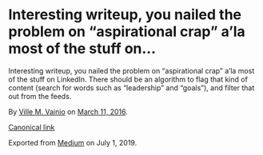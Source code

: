 # Interesting writeup, you nailed the problem on “aspirational crap” a’la most of the stuff on…

Interesting writeup, you nailed the problem on “aspirational crap” a’la most of the stuff on LinkedIn. There should be an algorithm to flag that kind of content (search for words such as “leadership” and “goals”), and filter that out from the feeds.

By [Ville M. Vainio](https://medium.com/@vivainio) on [March 11, 2016](https://medium.com/p/9009d4b5e37).

[Canonical link](https://medium.com/@vivainio/interesting-writeup-you-nailed-the-problem-on-aspirational-crap-a-la-most-of-the-stuff-on-9009d4b5e37)

Exported from [Medium](https://medium.com) on July 1, 2019.